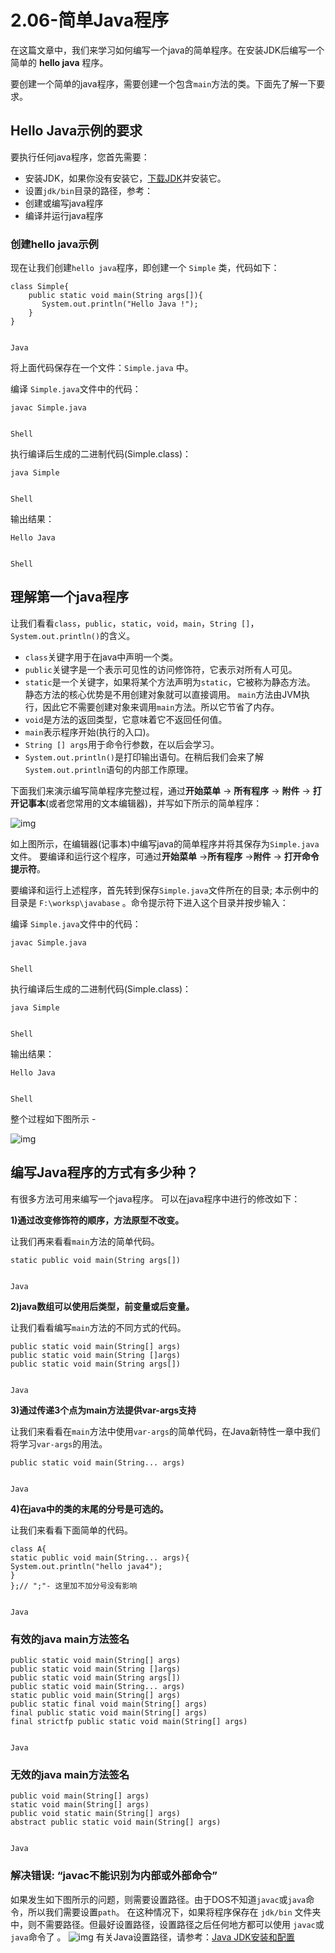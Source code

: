 # 2.06-简单Java程序

在这篇文章中，我们来学习如何编写一个java的简单程序。在安装JDK后编写一个简单的 **hello java** 程序。

要创建一个简单的java程序，需要创建一个包含`main`方法的类。下面先了解一下要求。

## Hello Java示例的要求

要执行任何java程序，您首先需要：

- 安装JDK，如果你没有安装它，[下载JDK](http://www.oracle.com/technetwork/java/javase/downloads/index.html)并安装它。
- 设置`jdk/bin`目录的路径，参考：
- 创建或编写java程序
- 编译并运行java程序

### 创建hello java示例

现在让我们创建`hello java`程序，即创建一个 `Simple` 类，代码如下：

```
class Simple{  
    public static void main(String args[]){  
       System.out.println("Hello Java !");  
    }  
}


Java
```

将上面代码保存在一个文件：`Simple.java` 中。

编译 `Simple.java`文件中的代码：

```
javac Simple.java


Shell
```

执行编译后生成的二进制代码(Simple.class)：

```
java Simple


Shell
```

输出结果：

```
Hello Java


Shell
```

## 理解第一个java程序

让我们看看`class`，`public`，`static`，`void`，`main`，`String []`，`System.out.println()`的含义。

- `class`关键字用于在java中声明一个类。
- `public`关键字是一个表示可见性的访问修饰符，它表示对所有人可见。
- `static`是一个关键字，如果将某个方法声明为`static`，它被称为静态方法。 静态方法的核心优势是不用创建对象就可以直接调用。 `main`方法由JVM执行，因此它不需要创建对象来调用`main`方法。所以它节省了内存。
- `void`是方法的返回类型，它意味着它不返回任何值。
- `main`表示程序开始(执行的入口)。
- `String [] args`用于命令行参数，在以后会学习。
- `System.out.println()`是打印输出语句。在稍后我们会来了解`System.out.println`语句的内部工作原理。

下面我们来演示编写简单程序完整过程，通过**开始菜单** -> **所有程序** -> **附件** -> **打开记事本**(或者您常用的文本编辑器)，并写如下所示的简单程序：

![img](index_files/876090311_56402.png)

如上图所示，在编辑器(记事本)中编写java的简单程序并将其保存为`Simple.java`文件。 要编译和运行这个程序，可通过**开始菜单** ->**所有程序** ->**附件** -> **打开命令提示符**。

要编译和运行上述程序，首先转到保存`Simple.java`文件所在的目录; 本示例中的目录是 `F:\worksp\javabase` 。命令提示符下进入这个目录并按步输入：

编译 `Simple.java`文件中的代码：

```
javac Simple.java


Shell
```

执行编译后生成的二进制代码(Simple.class)：

```
java Simple


Shell
```

输出结果：

```
Hello Java


Shell
```

整个过程如下图所示 -

![img](index_files/812090313_68730.png)

## 编写Java程序的方式有多少种？

有很多方法可用来编写一个java程序。 可以在java程序中进行的修改如下：

**1)通过改变修饰符的顺序，方法原型不改变。**

让我们再来看看`main`方法的简单代码。

```
static public void main(String args[])


Java
```

**2)java数组可以使用后类型，前变量或后变量。**

让我们看看编写`main`方法的不同方式的代码。

```
public static void main(String[] args)  
public static void main(String []args)  
public static void main(String args[])


Java
```

**3)通过传递3个点为main方法提供var-args支持**

让我们来看看在`main`方法中使用`var-args`的简单代码，在Java新特性一章中我们将学习`var-args`的用法。

```
public static void main(String... args)


Java
```

**4)在java中的类的末尾的分号是可选的。**

让我们来看看下面简单的代码。

```
class A{  
static public void main(String... args){  
System.out.println("hello java4");  
}  
};// ";"- 这里加不加分号没有影响


Java
```

### 有效的java main方法签名

```
public static void main(String[] args)  
public static void main(String []args)  
public static void main(String args[])  
public static void main(String... args)  
static public void main(String[] args)  
public static final void main(String[] args)  
final public static void main(String[] args)  
final strictfp public static void main(String[] args)


Java
```

### 无效的java main方法签名

```
public void main(String[] args)  
static void main(String[] args)  
public void static main(String[] args)  
abstract public static void main(String[] args)


Java
```

### 解决错误: “javac不能识别为内部或外部命令”

如果发生如下图所示的问题，则需要设置路径。由于DOS不知道`javac`或`java`命令，所以我们需要设置`path`。 在这种情况下，如果将程序保存在 `jdk/bin` 文件夹中，则不需要路径。但最好设置路径，设置路径之后任何地方都可以使用 `javac`或`java`命令了 。
![img](index_files/121090331_47610.png)
有关Java设置路径，请参考：[Java JDK安装和配置](http://www.yiibai.com/java/java_environment_setup.html)